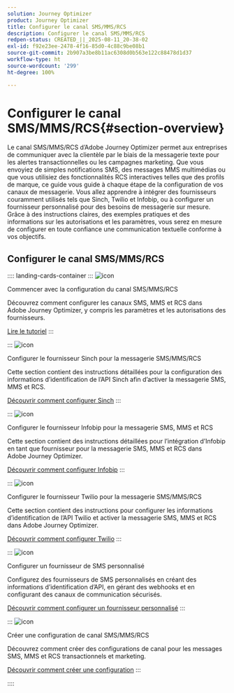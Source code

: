 ```yaml
---
solution: Journey Optimizer
product: Journey Optimizer
title: Configurer le canal SMS/MMS/RCS
description: Configurer le canal SMS/MMS/RCS
redpen-status: CREATED_||_2025-08-11_20-38-02
exl-id: f92e23ee-2478-4f16-85d0-4c88c9be08b1
source-git-commit: 2b907a3be8b11ac6308d0b563e122c88478d1d37
workflow-type: ht
source-wordcount: '299'
ht-degree: 100%

---
```


# Configurer le canal SMS/MMS/RCS{#section-overview}

Le canal SMS/MMS/RCS d’Adobe Journey Optimizer permet aux entreprises de communiquer avec la clientèle par le biais de la messagerie texte pour les alertes transactionnelles ou les campagnes marketing. Que vous envoyiez de simples notifications SMS, des messages MMS multimédias ou que vous utilisiez des fonctionnalités RCS interactives telles que des profils de marque, ce guide vous guide à chaque étape de la configuration de vos canaux de messagerie. Vous allez apprendre à intégrer des fournisseurs couramment utilisés tels que Sinch, Twilio et Infobip, ou à configurer un fournisseur personnalisé pour des besoins de messagerie sur mesure. Grâce à des instructions claires, des exemples pratiques et des informations sur les autorisations et les paramètres, vous serez en mesure de configurer en toute confiance une communication textuelle conforme à vos objectifs.

## Configurer le canal SMS/MMS/RCS

:::: landing-cards-container
:::
![icon](https://cdn.experienceleague.adobe.com/icons/circle-play.svg?lang=fr)

Commencer avec la configuration du canal SMS/MMS/RCS

Découvrez comment configurer les canaux SMS, MMS et RCS dans Adobe Journey Optimizer, y compris les paramètres et les autorisations des fournisseurs.

[Lire le tutoriel](../using/sms/sms-configuration.md)
:::

:::
![icon](https://cdn.experienceleague.adobe.com/icons/puzzle-piece.svg?lang=fr)

Configurer le fournisseur Sinch pour la messagerie SMS/MMS/RCS

Cette section contient des instructions détaillées pour la configuration des informations d’identification de l’API Sinch afin d’activer la messagerie SMS, MMS et RCS.

[Découvrir comment configurer Sinch](../using/sms/sms-configuration-sinch.md)
:::

:::
![icon](https://cdn.experienceleague.adobe.com/icons/puzzle-piece.svg?lang=fr)

Configurer le fournisseur Infobip pour la messagerie SMS, MMS et RCS

Cette section contient des instructions détaillées pour l’intégration d’Infobip en tant que fournisseur pour la messagerie SMS, MMS et RCS dans Adobe Journey Optimizer.

[Découvrir comment configurer Infobip](../using/sms/sms-configuration-infobip.md)
:::

:::
![icon](https://cdn.experienceleague.adobe.com/icons/puzzle-piece.svg?lang=fr)

Configurer le fournisseur Twilio pour la messagerie SMS/MMS/RCS

Cette section contient des instructions pour configurer les informations d’identification de l’API Twilio et activer la messagerie SMS, MMS et RCS dans Adobe Journey Optimizer.

[Découvrir comment configurer Twilio](../using/sms/sms-configuration-twilio.md)
:::

:::
![icon](https://cdn.experienceleague.adobe.com/icons/code-branch.svg?lang=fr)

Configurer un fournisseur de SMS personnalisé

Configurez des fournisseurs de SMS personnalisés en créant des informations d’identification d’API, en gérant des webhooks et en configurant des canaux de communication sécurisés.

[Découvrir comment configurer un fournisseur personnalisé](../using/sms/sms-configuration-custom.md)
:::

:::
![icon](https://cdn.experienceleague.adobe.com/icons/gear.svg?lang=fr)

Créer une configuration de canal SMS/MMS/RCS

Découvrez comment créer des configurations de canal pour les messages SMS, MMS et RCS transactionnels et marketing.

[Découvrir comment créer une configuration](../using/sms/sms-configuration-surface.md)
:::

::::
